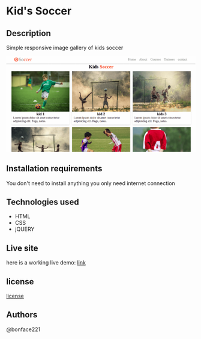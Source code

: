 # Kid's Soccer
## Description
 Simple responsive image gallery of kids soccer

![image](./images/kid's-landing-page%20.png)

## Installation requirements
You don't need to install anything you only need internet connection

## Technologies used
<ul>
   <li>HTML</li>
   <li>CSS</li>
   <li>jQUERY</li>
</ul>

## Live site
here is a working live demo: [link](https://bonface221.github.io/Kids-soccer/)
## license
[license](/LICENSE)
## Authors
@bonface221